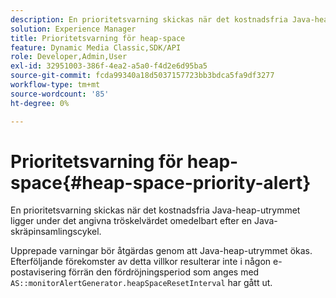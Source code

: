 ```yaml
---
description: En prioritetsvarning skickas när det kostnadsfria Java-heap-utrymmet ligger under det angivna tröskelvärdet omedelbart efter en Java-skräpinsamlingscykel.
solution: Experience Manager
title: Prioritetsvarning för heap-space
feature: Dynamic Media Classic,SDK/API
role: Developer,Admin,User
exl-id: 32951003-386f-4ea2-a5a0-f4d2e6d95ba5
source-git-commit: fcda99340a18d5037157723bb3bdca5fa9df3277
workflow-type: tm+mt
source-wordcount: '85'
ht-degree: 0%

---
```


# Prioritetsvarning för heap-space{#heap-space-priority-alert}

En prioritetsvarning skickas när det kostnadsfria Java-heap-utrymmet ligger under det angivna tröskelvärdet omedelbart efter en Java-skräpinsamlingscykel.

Upprepade varningar bör åtgärdas genom att Java-heap-utrymmet ökas. Efterföljande förekomster av detta villkor resulterar inte i någon e-postavisering förrän den fördröjningsperiod som anges med `AS::monitorAlertGenerator.heapSpaceResetInterval` har gått ut.
